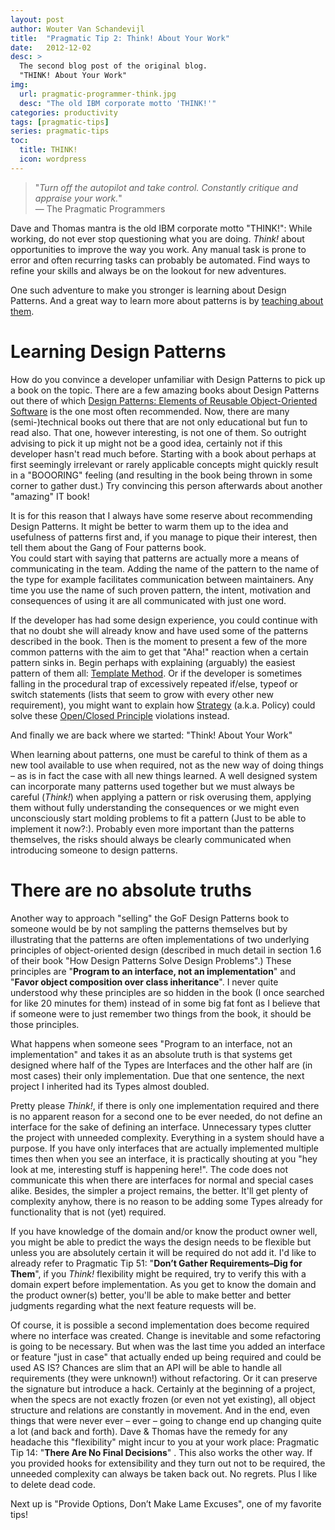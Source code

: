 ```yaml
---
layout: post
author: Wouter Van Schandevijl
title:  "Pragmatic Tip 2: Think! About Your Work"
date:   2012-12-02
desc: >
  The second blog post of the original blog.
  "THINK! About Your Work"
img:
  url: pragmatic-programmer-think.jpg
  desc: "The old IBM corporate motto 'THINK!'"
categories: productivity
tags: [pragmatic-tips]
series: pragmatic-tips
toc:
  title: THINK!
  icon: wordpress
---
```


> "_Turn off the autopilot and take control. Constantly critique and appraise your work._"  
> — The Pragmatic Programmers


<!--more-->

Dave and Thomas mantra is the old IBM corporate motto "THINK!":
While working, do not ever stop questioning what you are doing.
_Think!_ about opportunities to improve the way you work.
Any manual task is prone to error and often recurring tasks can probably be automated.
Find ways to refine your skills and always be on the lookout for new adventures.


One such adventure to make you stronger is learning about Design Patterns.
And a great way to learn more about patterns is by [teaching about them](https://github.com/itenium-be/Talk-DesignPatterns).

# Learning Design Patterns

How do you convince a developer unfamiliar with Design Patterns to pick up a book on the topic. There are a few amazing books about
Design Patterns out there of which [Design Patterns: Elements of Reusable Object-Oriented Software](http://www.amazon.com/Design-Patterns-Elements-Reusable-Object-Oriented/dp/0201633612/ref=pd_bxgy_b_img_y)
is the one most often recommended. 
Now, there are many (semi-)technical books out there that are not only educational but fun to read also. That one, however interesting,
is not one of them. So outright advising to pick it up might not be a good idea, certainly not if this developer hasn't read much before.
Starting with a book about perhaps at first seemingly irrelevant or rarely applicable concepts might quickly result in a "BOOORING" feeling
(and resulting in the book being thrown in some corner to gather dust.) Try convincing this person afterwards about another "amazing" IT book!


It is for this reason that I always have some reserve about recommending Design Patterns. It might be better to warm them up to the idea
and usefulness of patterns first and, if you manage to pique their interest, then tell them about the Gang of Four patterns book.  
You could start with saying that patterns are actually more a means of communicating in the team. Adding the name of the pattern to the name 
of the type for example facilitates communication between maintainers. Any time you use the name of such proven pattern, the intent, motivation
and consequences of using it are all communicated with just one word.


If the developer has had some design experience, you could continue with that no doubt she will already know and have used some of the patterns
described in the book. Then is the moment to present a few of the more common patterns with the aim to get that "Aha!" reaction when a certain pattern
sinks in. Begin perhaps with explaining (arguably) the easiest pattern of them all: [Template Method](http://en.wikipedia.org/wiki/Template_method_pattern).
Or if the developer is sometimes falling in the
procedural trap of excessively repeated if/else, typeof or switch statements (lists that seem to grow with every other new requirement), you might want
to explain how [Strategy](http://en.wikipedia.org/wiki/Strategy_pattern) (a.k.a. Policy) could solve these
[Open/Closed Principle](http://en.wikipedia.org/wiki/Open/closed_principle) violations instead.


And finally we are back where we started: "Think! About Your Work"

When learning about patterns, one must be careful to think of them as a new tool available to use when required, not as the new way of doing things
– as is in fact the case with all new things learned. A well designed system can incorporate many patterns used together but we must always be careful
(_Think!_) when applying a pattern or risk overusing them, applying them without fully understanding the consequences or we might even unconsciously
start molding problems to fit a pattern (Just to be able to implement it now?:). Probably even more important than the patterns themselves, the risks
should always be clearly communicated when introducing someone to design patterns.

# There are no absolute truths

Another way to approach "selling" the GoF Design Patterns book to someone would be by not sampling the patterns themselves but by illustrating
that the patterns are often implementations of two underlying principles of object-oriented design (described in much detail in section 1.6 of their
book "How Design Patterns Solve Design Problems".) These principles are "**Program to an interface, not an implementation**" and "**Favor object composition
over class inheritance**". I never quite understood why these principles are so hidden in the book (I once searched for like 20 minutes for them) instead
of in some big fat font as I believe that if someone were to just remember two things from the book, it should be those principles.


What happens when someone sees "Program to an interface, not an implementation" and takes it as an absolute truth is that systems get designed where
half of the Types are Interfaces and the other half are (in most cases) their only implementation. Due that one sentence, the next project I inherited had
its Types almost doubled.


Pretty please _Think!_, if there is only one implementation required and there is no apparent reason for a second one to be ever needed, do not define
an interface for the sake of defining an interface. Unnecessary types clutter the project with unneeded complexity. Everything in a system should have
a purpose. If you have only interfaces that are actually implemented multiple times then when you see an interface, it is practically shouting at you
"hey look at me, interesting stuff is happening here!". The code does not communicate this when there are interfaces for normal and special cases alike.
Besides, the simpler a project remains, the better. It'll get plenty of complexity anyhow, there is no reason to be adding some Types already for
functionality that is not (yet) required.


If you have knowledge of the domain and/or know the product owner well, you might be able to predict the ways the design needs to be flexible but
unless you are absolutely certain it will be required do not add it. I'd like to already refer to Pragmatic Tip 51: "**Don’t Gather Requirements–Dig
for Them**", if you _Think!_ flexibility might be required, try to verify this with a domain expert before implementation. As you get to know the domain
and the product owner(s) better, you'll be able to make better and better judgments regarding what the next feature requests will be.


Of course, it is possible a second implementation does become required where no interface was created. Change is inevitable and some refactoring is
going to be necessary. But when was the last time you added an interface or feature "just in case" that actually ended up being required and could
be used AS IS? Chances are slim that an API will be able to handle all requirements (they were unknown!) without refactoring. Or it can preserve the
signature but introduce a hack. Certainly at the beginning of a project, when the specs are not exactly frozen (or even not yet existing), all object
structure and relations are constantly in movement. And in the end, even things that were never ever – ever – going to change end up changing quite a
lot (and back and forth). Dave & Thomas have the remedy for any headache this "flexibility" might incur to you at your work place: 
Pragmatic Tip 14: "**There Are No Final Decisions**" . This also works the other way. If you provided hooks for extensibility and they turn out not to be
required, the unneeded complexity can always be taken back out. No regrets. Plus I like to delete dead code.

Next up is "Provide Options, Don’t Make Lame Excuses", one of my favorite tips!
